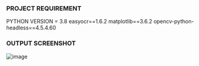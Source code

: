 ### PROJECT REQUIREMENT
PYTHON VERSION = 3.8
easyocr==1.6.2
matplotlib==3.6.2
opencv-python-headless==4.5.4.60

### OUTPUT SCREENSHOT

![image](https://github.com/Niltiwari7/from-image-to-text-generation/assets/93751356/caac484e-30f5-4d71-aecf-8c749499dbed)

